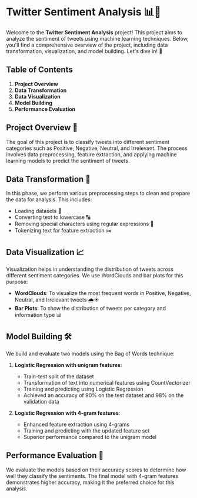 # Twitter Sentiment Analysis 📊💬

Welcome to the **Twitter Sentiment Analysis** project! This project aims to analyze the sentiment of tweets using machine learning techniques. Below, you'll find a comprehensive overview of the project, including data transformation, visualization, and model building. Let's dive in! 🚀

## Table of Contents
1. **Project Overview**
2. **Data Transformation**
3. **Data Visualization**
4. **Model Building**
5. **Performance Evaluation**

## Project Overview 📝
The goal of this project is to classify tweets into different sentiment categories such as Positive, Negative, Neutral, and Irrelevant. The process involves data preprocessing, feature extraction, and applying machine learning models to predict the sentiment of tweets.

## Data Transformation 🔄
In this phase, we perform various preprocessing steps to clean and prepare the data for analysis. This includes:
- Loading datasets 📂
- Converting text to lowercase 🔠
- Removing special characters using regular expressions 🧹
- Tokenizing text for feature extraction ✂️

## Data Visualization 📈
Visualization helps in understanding the distribution of tweets across different sentiment categories. We use WordClouds and bar plots for this purpose:
- **WordClouds**: To visualize the most frequent words in Positive, Negative, Neutral, and Irrelevant tweets 🌧️☀️
- **Bar Plots**: To show the distribution of tweets per category and information type 📊

## Model Building 🛠️
We build and evaluate two models using the Bag of Words technique:
1. **Logistic Regression with unigram features**:
   - Train-test split of the dataset
   - Transformation of text into numerical features using CountVectorizer
   - Training and predicting using Logistic Regression
   - Achieved an accuracy of 90% on the test dataset and 98% on the validation data

2. **Logistic Regression with 4-gram features**:
   - Enhanced feature extraction using 4-grams
   - Training and predicting with the updated feature set
   - Superior performance compared to the unigram model

## Performance Evaluation 🎯
We evaluate the models based on their accuracy scores to determine how well they classify the sentiments. The final model with 4-gram features demonstrates higher accuracy, making it the preferred choice for this analysis.


